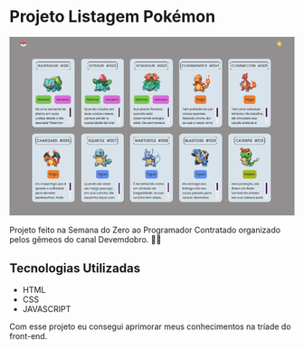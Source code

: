 # Projeto Listagem Pokémon

<img src="./src/readme/demo.gif" alt="gif de demonstração do projeto">

Projeto feito na Semana do Zero ao Programador Contratado organizado pelos gêmeos do canal Devemdobro. 🧙‍♂️

## Tecnologias Utilizadas

- HTML
- CSS
- JAVASCRIPT

Com esse projeto eu consegui aprimorar meus conhecimentos na tríade do front-end.